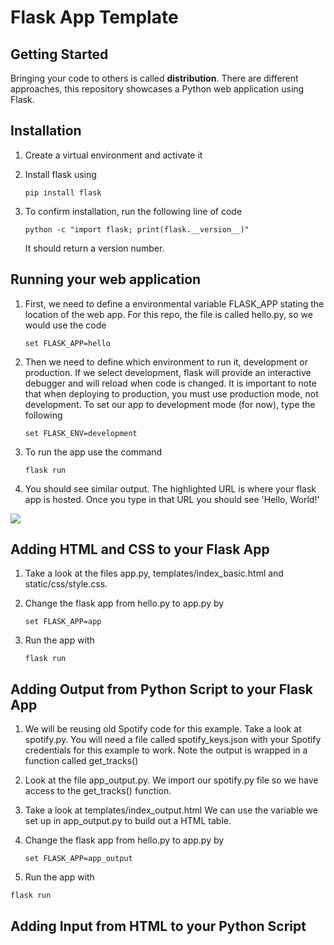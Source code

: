 # Flask App Template



## Getting Started

Bringing your code to others is called **distribution**. There are different approaches, this repository showcases a Python web application using Flask.

## Installation

1. Create a virtual environment and activate it

2. Install flask using 

   ```
   pip install flask
   ```

3. To confirm installation, run the following line of code 

   ```
   python -c "import flask; print(flask.__version__)"
   ```

   It should return a version number.

## Running your web application

1. First, we need to define a environmental variable FLASK_APP stating the location of the web app. For this repo, the file is called hello.py, so we would use the code 

   ```
   set FLASK_APP=hello
   ```

2. Then we need to define which environment to run it, development or production. If we select development, flask will provide an interactive debugger and will reload when code is changed. It is important to note that when deploying to production, you must use production mode, not development. To set our app to development mode (for now), type the following 

   ```
   set FLASK_ENV=development
   ```

3. To run the app use the command 

   ```
   flask run
   ```

4. You should see similar output. The highlighted URL is where your flask app is hosted. Once you type in that URL you should see 'Hello, World!'

![](C:\Users\Kat.Sullivan\flask-test\images\tempsnip.png)



## Adding HTML and CSS to your Flask App

1. Take a look at the files app.py, templates/index_basic.html and static/css/style.css. 

2. Change the flask app from hello.py to app.py by 

   ```
   set FLASK_APP=app
   ```

3. Run the app with 

   ```
   flask run
   ```

   

## Adding Output from Python Script to your Flask App

1. We will be reusing old Spotify code for this example. Take a look at spotify.py. You will need a file called spotify_keys.json with your Spotify credentials for this example to work. Note the output is wrapped in a function called get_tracks()

2. Look at the file app_output.py. We import our spotify.py file so we have access to the get_tracks() function. 

3. Take a look at templates/index_output.html We can use the variable we set up in app_output.py to build out a HTML table.

4. Change the flask app from hello.py to app.py by 

   ```
   set FLASK_APP=app_output
   ```

5. Run the app with 

```
flask run
```



## Adding Input from HTML to your Python Script